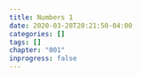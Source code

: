 ```yaml
---
title: Numbers 1
date: 2020-03-28T20:21:50-04:00
categories: []
tags: []
chapter: "001"
inprogress: false
---
```


